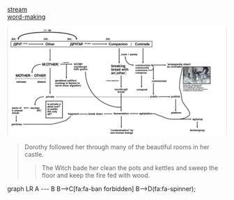<script  src=”https://cdnjs.cloudflare.com/ajax/libs/mermaid/8.3.1/mermaid.min.js"></script>
<script>mermaid.initialize({startOnLoad:true});</script>

[stream](stream.md)<br/>
[word-making](word-making.md)

![alt text](diagram.png)

> Dorothy followed her through many of the beautiful rooms in her castle.
>
>> The Witch bade her clean the pots and kettles and sweep the floor and keep the fire fed with wood.


  graph LR
      A --- B
      B-->C[fa:fa-ban forbidden]
      B-->D(fa:fa-spinner);
